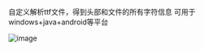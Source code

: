 自定义解析ttf文件，得到头部和文件的所有字符信息
可用于windows+java+android等平台


![image](https://github.com/szdenny2/TTF_Parser/assets/18253729/fc69beeb-d16f-44d0-aa85-4157cbc8ec74)
